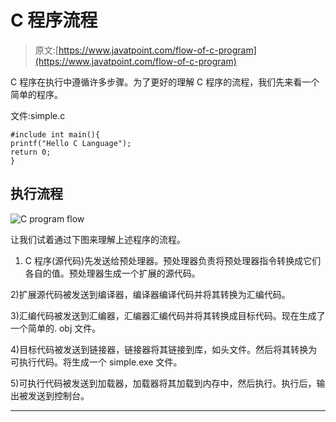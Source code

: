 # C 程序流程

> 原文:[https://www.javatpoint.com/flow-of-c-program](https://www.javatpoint.com/flow-of-c-program)

C 程序在执行中遵循许多步骤。为了更好的理解 C 程序的流程，我们先来看一个简单的程序。

文件:simple.c

```
#include int main(){  
printf("Hello C Language");  
return 0; 
} 
```

## 执行流程

![C program flow](../Images/54411dc90a9eeb8a70d1009da8eb7968.png)

让我们试着通过下图来理解上述程序的流程。

1) C 程序(源代码)先发送给预处理器。预处理器负责将预处理器指令转换成它们各自的值。预处理器生成一个扩展的源代码。

2)扩展源代码被发送到编译器，编译器编译代码并将其转换为汇编代码。

3)汇编代码被发送到汇编器，汇编器汇编代码并将其转换成目标代码。现在生成了一个简单的. obj 文件。

4)目标代码被发送到链接器，链接器将其链接到库，如头文件。然后将其转换为可执行代码。将生成一个 simple.exe 文件。

5)可执行代码被发送到加载器，加载器将其加载到内存中，然后执行。执行后，输出被发送到控制台。

* * *
